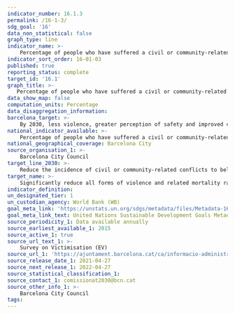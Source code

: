 ```yaml
---
indicator_number: 16.1.3
permalink: /16-1-3/
sdg_goal: '16'
data_non_statistical: false
graph_type: line
indicator_name: >-
    Percentage of people who have suffered a civil or community-related dispute in the last year
indicator_sort_order: 16-01-03
published: true
reporting_status: complete
target_id: '16.1'
graph_title: >-
   Percentage of people who have suffered a civil or community-related dispute in the last year
data_show_map: false
computation_units: Percentage
data_disaggregation_information:
barcelona_target: >-
    By 2030, less violence, greater perception of safety and improved community life in Barcelona
national_indicator_available: >-
    Percentage of people who have suffered a civil or community-related dispute in the last year
national_geographical_coverage: Barcelona City
source_organisation_1: >-
    Barcelona City Council
target_line_2030: >-
    Reduce the incidence of civil or community-related conflicts to below 10% 
target_name: >-
    Significantly reduce all forms of violence and related mortality rates everywhere
indicator_definition:
un_designated_tier: 1
un_custodian_agency: World Bank (WB)
goal_meta_link: 'https://unstats.un.org/sdgs/metadata/files/Metadata-16-01-03.pdf'
goal_meta_link_text: United Nations Sustainable Development Goals Metadata (pdf 894kB)
source_periodicity_1: Data available annually
source_earliest_available_1: 2015
source_active_1: true
source_url_text_1: >-
    Survey on Victimisation (EV)
source_url_1: 'https://ajuntament.barcelona.cat/ca/informacio-administrativa/registre-enquestes-i-estudis-opinio'
source_release_date_1: 2021-04-27
source_next_release_1: 2022-04-27
source_statistical_classification_1: 
source_contact_1: comissionat2030@bcn.cat
source_other_info_1: >-
    Barcelona City Council
tags:
---
```

